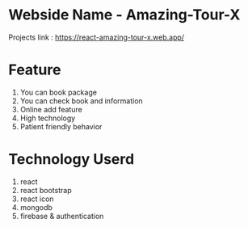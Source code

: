 # Webside Name - Amazing-Tour-X

Projects link : https://react-amazing-tour-x.web.app/

# Feature

1. You can book package
2. You can check book and information
3. Online add feature
4. High technology
5. Patient friendly behavior

# Technology Userd

1. react
2. react bootstrap
3. react icon
4. mongodb
5. firebase & authentication
